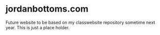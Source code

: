 # jordanbottoms.com

Future website to be based on my classwebsite repository sometime next year. This is just a place holder.

